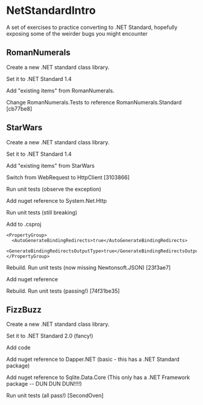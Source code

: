 # NetStandardIntro
A set of exercises to practice converting to .NET Standard, hopefully exposing some of the weirder bugs you might encounter

## RomanNumerals

Create a new .NET standard class library.

Set it to .NET Standard 1.4

Add "existing items" from RomanNumerals.

Change RomanNumerals.Tests to reference RomanNumerals.Standard [cb77be8]

## StarWars

Create a new .NET standard class library.

Set it to .NET Standard 1.4

Add "existing items" from StarWars

Switch from WebRequest to HttpClient [3103866]

Run unit tests (observe the exception)

Add nuget reference to System.Net.Http

Run unit tests (still breaking)

Add to .csproj

```
<PropertyGroup>
  <AutoGenerateBindingRedirects>true</AutoGenerateBindingRedirects>
  <GenerateBindingRedirectsOutputType>true</GenerateBindingRedirectsOutputType>
</PropertyGroup>
```

Rebuild.  Run unit tests (now missing Newtonsoft.JSON) [23f3ae7]

Add nuget reference

Rebuild.  Run unit tests (passing!) [74f31be35]

## FizzBuzz

Create a new .NET standard class library.

Set it to .NET Standard 2.0 (fancy!)

Add code

Add nuget reference to Dapper.NET (basic - this has a .NET Standard package)

Add nuget reference to Sqlite.Data.Core (This only has a .NET Framework package -- DUN DUN DUN!!!!)

Run unit tests (all pass!) [SecondOven]